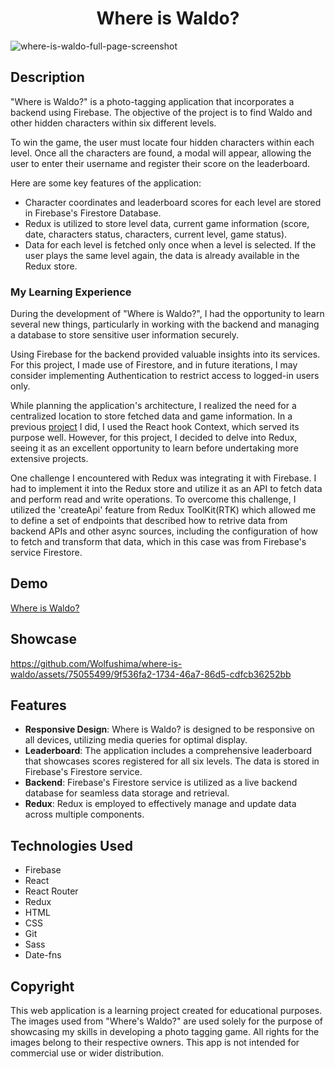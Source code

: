<h1 align="center">Where is Waldo?</h1>

![where-is-waldo-full-page-screenshot](https://github.com/Wolfushima/where-is-waldo/assets/75055499/20a44c7b-bfbd-45a8-8a18-c9627ff53535)

## Description

"Where is Waldo?" is a photo-tagging application that incorporates a backend using Firebase. The objective of the project is to find Waldo and other hidden characters within six different levels.

To win the game, the user must locate four hidden characters within each level. Once all the characters are found, a modal will appear, allowing the user to enter their username and register their score on the leaderboard.

Here are some key features of the application:

- Character coordinates and leaderboard scores for each level are stored in Firebase's Firestore Database.
- Redux is utilized to store level data, current game information (score, date, characters status, characters, current level, game status).
- Data for each level is fetched only once when a level is selected. If the user plays the same level again, the data is already available in the Redux store.

### My Learning Experience

During the development of "Where is Waldo?", I had the opportunity to learn several new things, particularly in working with the backend and managing a database to store sensitive user information securely.

Using Firebase for the backend provided valuable insights into its services. For this project, I made use of Firestore, and in future iterations, I may consider implementing Authentication to restrict access to logged-in users only.

While planning the application's architecture, I realized the need for a centralized location to store fetched data and game information. In a previous [project](https://github.com/Wolfushima/react-shopping-cart) I did, I used the React hook Context, which served its purpose well. However, for this project, I decided to delve into Redux, seeing it as an excellent opportunity to learn before undertaking more extensive projects.

One challenge I encountered with Redux was integrating it with Firebase. I had to implement it into the Redux store and utilize it as an API to fetch data and perform read and write operations. To overcome this challenge, I utilized the 'createApi' feature from Redux ToolKit(RTK) which allowed me to define a set of endpoints that described how to retrive data from backend APIs and other async sources, including the configuration of how to fetch and transform that data, which in this case was from Firebase's service Firestore.

## Demo

[Where is Waldo?](https://wolfushima.github.io/where-is-waldo/)

## Showcase

https://github.com/Wolfushima/where-is-waldo/assets/75055499/9f536fa2-1734-46a7-86d5-cdfcb36252bb

## Features

- **Responsive Design**: Where is Waldo? is designed to be responsive on all devices, utilizing media queries for optimal display.
- **Leaderboard**: The application includes a comprehensive leaderboard that showcases scores registered for all six levels. The data is stored in Firebase's Firestore service.
- **Backend**: Firebase's Firestore service is utilized as a live backend database for seamless data storage and retrieval.
- **Redux**: Redux is employed to effectively manage and update data across multiple components.

## Technologies Used

- Firebase
- React
- React Router
- Redux
- HTML
- CSS
- Git
- Sass
- Date-fns

## Copyright

This web application is a learning project created for educational purposes. The images used from "Where's Waldo?" are used solely for the purpose of showcasing my skills in developing a photo tagging game. All rights for the images belong to their respective owners. This app is not intended for commercial use or wider distribution.
